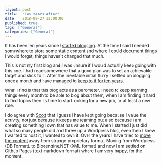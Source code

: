 ```yaml
---
layout: post
title:  "Ten Years After"
date:   2018-09-27 12:00:00
published: true
tags: ["General"]
categories: ["General"]
---
```


It has been ten years since I [started blogging][firstpost-url]. At the time I said I needed somewhere to store some static content and where I could document things I would forget, things haven't changed that much.

This is not my first blog and I was unsure if I would actually keep going with this one. I had read somewhere that a good plan was to set an achievable target and stick to it. After the inevitable initial flurry I settled on blogging once a month and have managed to [keep to it for ten years][archive-url].

What I find is that this blog acts as a barometer. I need to keep learning things every month to be able to blog about them, when I am finding it hard to find topics then its time to start looking for a new job, or at least a new role.

I do agree with [Scott][scottpost-url] that I guess I have kept going because I value the activity, not just because it keeps me learning but also because I am creating something I own that has value to me. When I started I just did what so many people did and threw up a Wordpress blog, even then I knew I wanted to host it, I wanted to own it. Over the years I have tried to [move the content][moving-url] away from strange proprietary format. Moving from Wordpress (DB Format), to Blogengine.NET (XML format) and now I am settled on Github Pages (text markdown format) where I am very happy, for the moment.


[firstpost-url]:		/blog/2008/09/23/hello-world!
[scottpost-url]:		https://www.hanselman.com/blog/YourWordsAreWasted.aspx
[moving-url]:			/blog/2017/02/21/moving-on
[archive-url]:			/blog/archive

